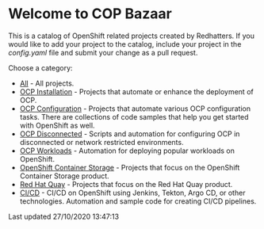 # Welcome to COP Bazaar

This is a catalog of OpenShift related projects created by Redhatters. If you would like to add your project to the catalog, include your project in the *config.yaml* file and submit your change as a pull request.

Choose a category:
* [All](All.Stars.md) - All projects.
* [OCP Installation](OCP%20Installation.Stars.md) - Projects that automate or enhance the deployment of OCP.
* [OCP Configuration](OCP%20Configuration.Stars.md) - Projects that automate various OCP configuration tasks. There are collections of code samples that help you get started with OpenShift as well.
* [OCP Disconnected](OCP%20Disconnected.Stars.md) - Scripts and automation for configuring OCP in disconnected or network restricted environments.
* [OCP Workloads](OCP%20Workloads.Stars.md) - Automation for deploying popular workloads on OpenShift.
* [OpenShift Container Storage](OpenShift%20Container%20Storage.Stars.md) - Projects that focus on the OpenShift Container Storage product.
* [Red Hat Quay](Red%20Hat%20Quay.Stars.md) - Projects that focus on the Red Hat Quay product.
* [CI/CD](CI_CD.Stars.md) - CI/CD on OpenShift using Jenkins, Tekton, Argo CD, or other technologies. Automation and sample code for creating CI/CD pipelines.

Last updated 27/10/2020 13:47:13